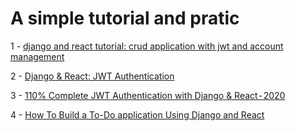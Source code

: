 # A simple tutorial and pratic
1 - [django and react tutorial: crud application with jwt and account management](https://levelup.gitconnected.com/full-stack-web-tutorial-django-react-js-jwt-auth-rest-bootstrap-pagination-b00ebf7866c1)

2 - [Django & React: JWT Authentication](https://medium.com/@dakota.lillie/django-react-jwt-authentication-5015ee00ef9a)

3 - [110% Complete JWT Authentication with Django & React - 2020](https://hackernoon.com/110percent-complete-jwt-authentication-with-django-and-react-2020-iejq34ta)

4 - [How To Build a To-Do application Using Django and React](https://www.digitalocean.com/community/tutorials/build-a-to-do-application-using-django-and-react)
